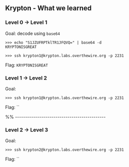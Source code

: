 ## Krypton - What we learned


### Level 0 -> Level 1

Goal: decode using `base64`

```
>>> echo "S1JZUFRPTklTR1JFQVQ=" | base64 -d
KRYPTONISGREAT

>>> ssh krypton1@krypton.labs.overthewire.org -p 2231

```

Flag: `KRYPTONISGREAT`


### Level 1 -> Level 2

Goal: 

```
>>> ssh krypton1@krypton.labs.overthewire.org -p 2231

```

Flag: ``

%% ---------------------------------------------

### Level 2 -> Level 3


Goal: 

```
>>> ssh krypton2@krypton.labs.overthewire.org -p 2231

```

Flag: ``

